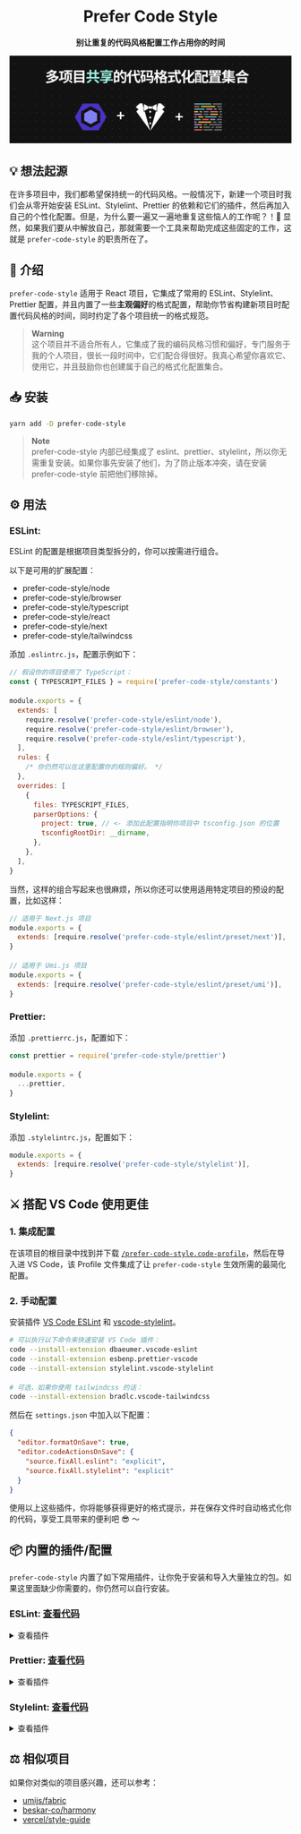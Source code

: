 <div align="center">

# Prefer Code Style

**别让重复的代码风格配置工作占用你的时间**

</div>

![看不到图片？你可能需要开 VPN 加速。](/social-preview.png)

## 💡 想法起源

在许多项目中，我们都希望保持统一的代码风格。一般情况下，新建一个项目时我们会从零开始安装 ESLint、Stylelint、Prettier 的依赖和它们的插件，然后再加入自己的个性化配置。但是，为什么要一遍又一遍地重复这些恼人的工作呢？！🤔 显然，如果我们要从中解放自己，那就需要一个工具来帮助完成这些固定的工作，这就是 `prefer-code-style` 的职责所在了。

## 📜 介绍

`prefer-code-style` 适用于 React 项目，它集成了常用的 ESLint、Stylelint、Prettier 配置，并且内置了一些**主观偏好**的格式配置，帮助你节省构建新项目时配置代码风格的时间，同时约定了各个项目统一的格式规范。

> **Warning**  
> 这个项目并不适合所有人，它集成了我的编码风格习惯和偏好，专门服务于我的个人项目，很长一段时间中，它们配合得很好。我真心希望你喜欢它、使用它，并且鼓励你也创建属于自己的格式化配置集合。

## 📥 安装

```bash
yarn add -D prefer-code-style
```

> **Note**  
> prefer-code-style 内部已经集成了 eslint、prettier、stylelint，所以你无需重复安装。如果你事先安装了他们，为了防止版本冲突，请在安装 prefer-code-style 前把他们移除掉。

## ⚙ 用法

### ESLint:

ESLint 的配置是根据项目类型拆分的，你可以按需进行组合。

以下是可用的扩展配置：

- prefer-code-style/node
- prefer-code-style/browser
- prefer-code-style/typescript
- prefer-code-style/react
- prefer-code-style/next
- prefer-code-style/tailwindcss

添加 `.eslintrc.js`，配置示例如下：

```js
// 假设你的项目使用了 TypeScript：
const { TYPESCRIPT_FILES } = require('prefer-code-style/constants')

module.exports = {
  extends: [
    require.resolve('prefer-code-style/eslint/node'),
    require.resolve('prefer-code-style/eslint/browser'),
    require.resolve('prefer-code-style/eslint/typescript'),
  ],
  rules: {
    /* 你仍然可以在这里配置你的规则偏好。 */
  },
  overrides: [
    {
      files: TYPESCRIPT_FILES,
      parserOptions: {
        project: true, // <- 添加此配置指明你项目中 tsconfig.json 的位置
        tsconfigRootDir: __dirname,
      },
    },
  ],
}
```

当然，这样的组合写起来也很麻烦，所以你还可以使用适用特定项目的预设的配置，比如这样：

```js
// 适用于 Next.js 项目
module.exports = {
  extends: [require.resolve('prefer-code-style/eslint/preset/next')],
}

// 适用于 Umi.js 项目
module.exports = {
  extends: [require.resolve('prefer-code-style/eslint/preset/umi')],
}
```

### Prettier:

添加 `.prettierrc.js`，配置如下：

```js
const prettier = require('prefer-code-style/prettier')

module.exports = {
  ...prettier,
}
```

### Stylelint:

添加 `.stylelintrc.js`，配置如下：

```js
module.exports = {
  extends: [require.resolve('prefer-code-style/stylelint')],
}
```

## ⚔️ 搭配 VS Code 使用更佳

### 1. 集成配置

在该项目的根目录中找到并下载 [`/prefer-code-style.code-profile`](./prefer-code-style.code-profile)，然后在导入进 VS Code，该 Profile 文件集成了让 `prefer-code-style` 生效所需的最简化配置。

### 2. 手动配置

安装插件 [VS Code ESLint](https://marketplace.visualstudio.com/items?itemName=dbaeumer.vscode-eslint) 和 [vscode-stylelint](https://marketplace.visualstudio.com/items?itemName=stylelint.vscode-stylelint)。

```bash
# 可以执行以下命令来快速安装 VS Code 插件：
code --install-extension dbaeumer.vscode-eslint
code --install-extension esbenp.prettier-vscode
code --install-extension stylelint.vscode-stylelint

# 可选，如果你使用 tailwindcss 的话：
code --install-extension bradlc.vscode-tailwindcss
```

然后在 `settings.json` 中加入以下配置：

```json
{
  "editor.formatOnSave": true,
  "editor.codeActionsOnSave": {
    "source.fixAll.eslint": "explicit",
    "source.fixAll.stylelint": "explicit"
  }
}
```

使用以上这些插件，你将能够获得更好的格式提示，并在保存文件时自动格式化你的代码，享受工具带来的便利吧 😎 ～

## 📦 内置的插件/配置

`prefer-code-style` 内置了如下常用插件，让你免于安装和导入大量独立的包。如果这里面缺少你需要的，你仍然可以自行安装。

### ESLint: [查看代码](./src/eslint)

<details>
<summary>查看插件</summary>

- [eslint-config-prettier](https://github.com/prettier/eslint-config-prettier#readme)
- [eslint-plugin-prettier](https://github.com/prettier/eslint-plugin-prettier#readme)
- [eslint-plugin-import](https://github.com/import-js/eslint-plugin-import#readme)
- [eslint-plugin-react](https://github.com/jsx-eslint/eslint-plugin-react#readme)
- [eslint-plugin-react-hooks](https://www.npmjs.com/package/eslint-plugin-react-hooks)
- [eslint-plugin-tailwindcss](https://github.com/francoismassart/eslint-plugin-tailwindcss#readme)

</details>

### Prettier: [查看代码](./src/prettier.js)

<details>
<summary>查看插件</summary>

- [prettier-plugin-packagejson](https://github.com/matzkoh/prettier-plugin-packagejson#readme)

</details>

### Stylelint: [查看代码](./src/stylelint.js)

<details>
<summary>查看插件</summary>

- [stylelint-config-prettier](https://github.com/prettier/stylelint-config-prettier#readme)
- [stylelint-config-clean-order](https://github.com/kutsan/stylelint-config-clean-order#readme)
- [stylelint-config-standard](https://github.com/stylelint/stylelint-config-standard#readme)
- [stylelint-order](https://github.com/hudochenkov/stylelint-order#readme)
- [stylelint-prettier](https://github.com/prettier/stylelint-prettier#readme)
- [stylelint-scss](https://github.com/stylelint-scss/stylelint-scss#readme)

</details>

## ⚖ 相似项目

如果你对类似的项目感兴趣，还可以参考：

- [umijs/fabric](https://github.com/umijs/fabric)
- [beskar-co/harmony](https://github.com/beskar-co/harmony)
- [vercel/style-guide](https://github.com/vercel/style-guide)
